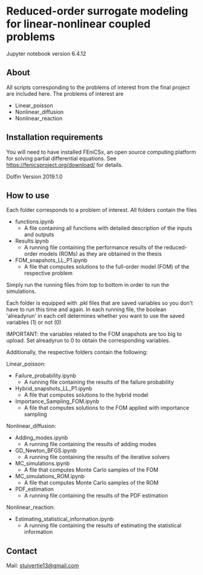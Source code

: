# Reduced-order surrogate modeling for linear-nonlinear coupled problems

Jupyter notebook version 6.4.12

## About
All scripts corresponding to the problems of interest from the final project are included here. The problems of interest are

* Linear_poisson
* Nonlinear_diffusion
* Nonlinear_reaction

## Installation requirements
You will need to have installed FEniCSx, an open source computing platform for solving partial differential equations. See https://fenicsproject.org/download/ for details.

Dolfin Version 2019.1.0

## How to use

Each folder corresponds to a problem of interest. All folders contain the files
  * functions.ipynb
    * A file containing all functions with detailed description of the inputs and outputs
  * Results.ipynb
    * A running file containing the performance results of the reduced-order models (ROMs) as they are obtained in the thesis
  * FOM_snapshots_LL_P1.ipynb
    * A file that computes solutions to the full-order model (FOM) of the respective problem

Simply run the running files from top to bottom in order to run the simulations.

Each folder is equipped with .pkl files that are saved variables so you don't have to run this time and again. 
In each running file, the boolean 'alreadyrun' in each cell determines whether you want to use the saved variables (1) or not (0)

IMPORTANT: the variables related to the FOM snapshots are too big to upload. Set alreadyrun to 0 to obtain the corresponding variables.

Additionally, the respective folders contain the following:

Linear_poisson:
  * Failure_probability.ipynb
    * A running file containing the results of the failure probability
  * Hybrid_snapshots_LL_P1.ipynb
    * A file that computes solutions to the hybrid model
  * Importance_Sampling_FOM.ipynb
    * A file that computes solutions to the FOM applied with importance sampling

Nonlinear_diffusion:
  * Adding_modes.ipynb
    * A running file containing the results of adding modes
  * GD_Newton_BFGS.ipynb
    * A running file containing the results of the iterative solvers
  * MC_simulations.ipynb
    * A file that computes Monte Carlo samples of the FOM
  * MC_simulations_ROM.ipynb
    * A file that computes Monte Carlo samples of the ROM
  * PDF_estimation
    * A running file containing the results of the PDF estimation

Nonlinear_reaction:
  * Estimating_statistical_information.ipynb
    * A running file containing the results of estimating the statistical information

## Contact

Mail: stuivertje13@gmail.com
